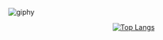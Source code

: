 <div>

![giphy](https://user-images.githubusercontent.com/95991654/202862364-b16db851-92ae-4884-87b0-fc418b0405a0.gif)
</div>


<div align='center' style="display: block">

[![Top Langs](https://github-readme-stats.vercel.app/api/top-langs/?username=rivercity310&layout=compact)](https://github.com/anuraghazra/github-readme-stats)
</div>
